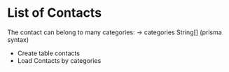 # List of Contacts
The contact can belong to many categories:
-> categories String[] (prisma syntax)

- Create table contacts
- Load Contacts by categories
